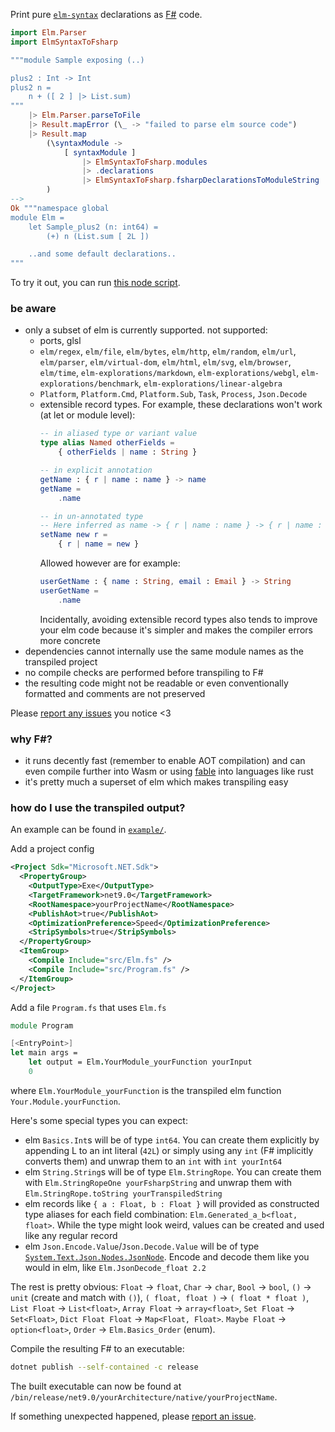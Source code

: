 Print pure [`elm-syntax`](https://dark.elm.dmy.fr/packages/stil4m/elm-syntax/latest/) declarations as [F#](https://fsharp.org/) code.

```elm
import Elm.Parser
import ElmSyntaxToFsharp

"""module Sample exposing (..)

plus2 : Int -> Int
plus2 n =
    n + ([ 2 ] |> List.sum)
"""
    |> Elm.Parser.parseToFile
    |> Result.mapError (\_ -> "failed to parse elm source code")
    |> Result.map
        (\syntaxModule ->
            [ syntaxModule ]
                |> ElmSyntaxToFsharp.modules
                |> .declarations
                |> ElmSyntaxToFsharp.fsharpDeclarationsToModuleString
        )
-->
Ok """namespace global
module Elm =
    let Sample_plus2 (n: int64) =
        (+) n (List.sum [ 2L ])

    ..and some default declarations..
"""
```

To try it out, you can
run [this node script](https://github.com/lue-bird/elm-syntax-to-fsharp/tree/main/node-elm-to-fsharp).

### be aware

-   only a subset of elm is currently supported. not supported:
    -   ports, glsl
    -   `elm/regex`, `elm/file`, `elm/bytes`, `elm/http`, `elm/random`, `elm/url`, `elm/parser`, `elm/virtual-dom`, `elm/html`, `elm/svg`, `elm/browser`, `elm/time`, `elm-explorations/markdown`, `elm-explorations/webgl`, `elm-explorations/benchmark`, `elm-explorations/linear-algebra`
    -   `Platform`, `Platform.Cmd`, `Platform.Sub`, `Task`, `Process`, `Json.Decode`
    -   extensible record types. For example, these declarations won't work (at let or module level):
        ```elm
        -- in aliased type or variant value
        type alias Named otherFields =
            { otherFields | name : String }
        
        -- in explicit annotation
        getName : { r | name : name } -> name
        getName =
            .name
        
        -- in un-annotated type
        -- Here inferred as name -> { r | name : name } -> { r | name : name }
        setName new r =
            { r | name = new }
        ```
        Allowed however are for example:
        ```elm
        userGetName : { name : String, email : Email } -> String
        userGetName =
            .name
        ```
        Incidentally, avoiding extensible record types
        also tends to improve your elm code because it's simpler and makes the compiler errors more concrete
-   dependencies cannot internally use the same module names as the transpiled project
-   no compile checks are performed before transpiling to F#
-   the resulting code might not be readable or even conventionally formatted and comments are not preserved

Please [report any issues](https://github.com/lue-bird/elm-syntax-to-fsharp/issues/new) you notice <3

### why F#?
-   it runs decently fast (remember to enable AOT compilation) and can even compile further into Wasm or using [fable](https://fable.io/) into languages like rust 
-   it's pretty much a superset of elm which makes transpiling easy

### how do I use the transpiled output?
An example can be found in [`example/`](https://github.com/lue-bird/elm-syntax-to-fsharp/tree/main/example).

Add a project config
```xml
<Project Sdk="Microsoft.NET.Sdk">
  <PropertyGroup>
    <OutputType>Exe</OutputType>
    <TargetFramework>net9.0</TargetFramework>
    <RootNamespace>yourProjectName</RootNamespace>
    <PublishAot>true</PublishAot>
    <OptimizationPreference>Speed</OptimizationPreference>
    <StripSymbols>true</StripSymbols>
  </PropertyGroup>
  <ItemGroup>
    <Compile Include="src/Elm.fs" />
    <Compile Include="src/Program.fs" />
  </ItemGroup>
</Project>
```
Add a file `Program.fs` that uses `Elm.fs`
```fs
module Program

[<EntryPoint>]
let main args =
    let output = Elm.YourModule_yourFunction yourInput
    0
```
where `Elm.YourModule_yourFunction` is the transpiled elm function `Your.Module.yourFunction`.

Here's some special types you can expect:
  - elm `Basics.Int`s will be of type `int64`.
    You can create them explicitly by appending L to an int literal (`42L`)
    or simply using any `int` (F# implicitly converts them)
    and unwrap them to an `int` with `int yourInt64`
  - elm `String.String`s will be of type `Elm.StringRope`.
    You can create them with `Elm.StringRopeOne yourFsharpString`
    and unwrap them with `Elm.StringRope.toString yourTranspiledString`
  - elm records like `{ a : Float, b : Float }` will provided as
    constructed type aliases for each field combination: `Elm.Generated_a_b<float, float>`.
    While the type might look weird, values can be created and used like any regular record
  - elm `Json.Encode.Value`/`Json.Decode.Value` will be of type
    [`System.Text.Json.Nodes.JsonNode`](https://learn.microsoft.com/en-us/dotnet/api/system.text.json.nodes.jsonnode?view=net-9.0).
    Encode and decode them like you would in elm, like `Elm.JsonDecode_float 2.2`

The rest is pretty obvious: `Float` → `float`, `Char` → `char`, `Bool` → `bool`, `()` → `unit` (create and match with `()`), `( float, float )` → `( float * float )`, `List Float` -> `List<float>`, `Array Float` → `array<float>`, `Set Float` -> `Set<Float>`, `Dict Float Float` → `Map<Float, Float>`. `Maybe Float` → `option<float>`, `Order` → `Elm.Basics_Order` (enum).

Compile the resulting F# to an executable:
```bash
dotnet publish --self-contained -c release
```
The built executable can now be found at `/bin/release/net9.0/yourArchitecture/native/yourProjectName`.

If something unexpected happened,
please [report an issue](https://github.com/lue-bird/elm-syntax-to-fsharp/issues/new).

